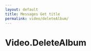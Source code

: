 ```yaml
---
layout: default
title: Messages Get title
permalink: video/deleteAlbum/
---
```

# Video.DeleteAlbum
